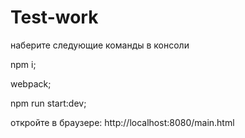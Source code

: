 # Test-work
наберите следующие команды в консоли

npm i;

webpack;

npm run start:dev;


откройте в браузере:        http://localhost:8080/main.html
